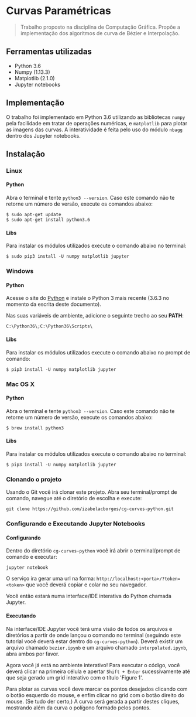 # Curvas Paramétricas

> Trabalho proposto na disciplina de Computação Gráfica. Propõe a implementação
> dos algoritmos de curva de Bézier e Interpolação.

## Ferramentas utilizadas

* Python 3.6
* Numpy (1.13.3)
* Matplotlib (2.1.0)
* Jupyter notebooks

## Implementação

O trabalho foi implementado em Python 3.6 utilizando as bibliotecas `numpy` pela
facilidade em tratar de operações numéricas, e `matplotlib` para plotar as
imagens das curvas. A interatividade é feita pelo uso do módulo `nbagg` dentro
dos Jupyter notebooks.

## Instalação

### Linux

#### Python

Abra o terminal e tente `python3 --version`. Caso este comando não te retorne um
número de versão, execute os comandos abaixo:

```shell
$ sudo apt-get update
$ sudo apt-get install python3.6
```

#### Libs

Para instalar os módulos utilizados execute o comando abaixo no terminal:

```shell
$ sudo pip3 install -U numpy matplotlib jupyter
```

### Windows

#### Python

Acesse o site do [Python](https://www.python.org/downloads/windows/) e instale o
Python 3 mais recente (3.6.3 no momento da escrita deste documento).

Nas suas variáveis de ambiente, adicione o seguinte trecho ao seu **PATH**:

```
C:\Python36\;C:\Python36\Scripts\
```

#### Libs

Para instalar os módulos utilizados execute o comando abaixo no prompt de
comando:

```shell
$ pip3 install -U numpy matplotlib jupyter
```

### Mac OS X

#### Python

Abra o terminal e tente `python3 --version`. Caso este comando não te retorne um
número de versão, execute os comandos abaixo:

```shell
$ brew install python3
```

#### Libs

Para instalar os módulos utilizados execute o comando abaixo no terminal:

```shell
$ pip3 install -U numpy matplotlib jupyter
```

### Clonando o projeto

Usando o Git você irá clonar este projeto. Abra seu terminal/prompt de comando,
navegue até o diretório de escolha e execute:

```git
git clone https://github.com/izabelacborges/cg-curves-python.git
```

### Configurando e Executando Jupyter Notebooks

#### Configurando

Dentro do diretório `cg-curves-python` você irá abrir o terminal/prompt de
comando e executar:

```shell
jupyter notebook
```

O serviço ira gerar uma url na forma: `http://localhost:<porta>/?token=<token>`
que você deverá copiar e colar no seu navegador.

Você então estará numa interface/IDE interativa do Python chamada Jupyter.

#### Executando

Na interface/IDE Jupyter você terá uma visão de todos os arquivos e diretórios a
partir de onde lançou o comando no terminal (seguindo este tutorial você deverá
estar dentro do `cg-curves-python`). Deverá existir um arquivo chamado
`bezier.ipynb` e um arquivo chamado `interpolated.ipynb`, abra ambos por favor.

Agora você já está no ambiente interativo! Para executar o código, você deverá
clicar na primeira célula e apertar `Shift + Enter` sucessivamente até que seja
gerado um grid interativo com o título 'Figure 1'.

Para plotar as curvas você deve marcar os pontos desejados clicando com o botão
esquerdo do mouse, e enfim clicar no grid com o botão direito do mouse. (Se tudo
der certo,) A curva será gerada a partir destes cliques, mostrando além da curva
o polígono formado pelos pontos.
